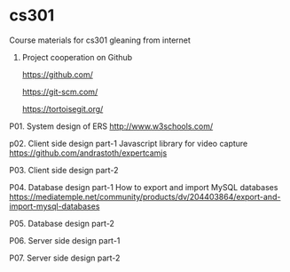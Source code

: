 # cs301
Course materials for cs301 gleaning from internet

1. Project cooperation on Github

	https://github.com/
	
	https://git-scm.com/
	
	https://tortoisegit.org/
	
P01. System design of ERS
	http://www.w3schools.com/

p02. Client side design part-1
	Javascript library for video capture
	https://github.com/andrastoth/expertcamjs

P03. Client side design part-2

P04. Database design part-1
	How to export and import MySQL databases
	https://mediatemple.net/community/products/dv/204403864/export-and-import-mysql-databases

P05. Database design part-2

P06. Server side design part-1

P07. Server side design part-2
	
